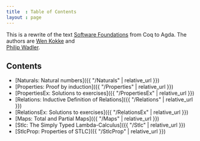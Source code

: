 ```yaml
---
title  : Table of Contents
layout : page
---
```


This is a rewrite of the text [Software Foundations](
https://softwarefoundations.cis.upenn.edu/current/index.html
)
from Coq to Agda. The authors are 
[Wen Kokke](
https://github.com/wenkokke
)
and  
[Philip Wadler](
http://homepages.inf.ed.ac.uk/wadler/
).

## Contents

<!--
  - [Basics: Functional Programming in Agda]({{ "/Basics" | relative_url }})
-->

  - [Naturals: Natural numbers]({{ "/Naturals" | relative_url }})
  - [Properties: Proof by induction]({{ "/Properties" | relative_url }})
  - [PropertiesEx: Solutions to exercises]({{ "/PropertiesEx" | relative_url }})
  - [Relations: Inductive Definition of Relations]({{ "/Relations" | relative_url }})
  - [RelationsEx: Solutions to exercises]({{ "/RelationsEx" | relative_url }})
  - [Maps: Total and Partial Maps]({{ "/Maps" | relative_url }})
  - [Stlc: The Simply Typed Lambda-Calculus]({{ "/Stlc" | relative_url }})
  - [StlcProp: Properties of STLC]({{ "/StlcProp" | relative_url }})

